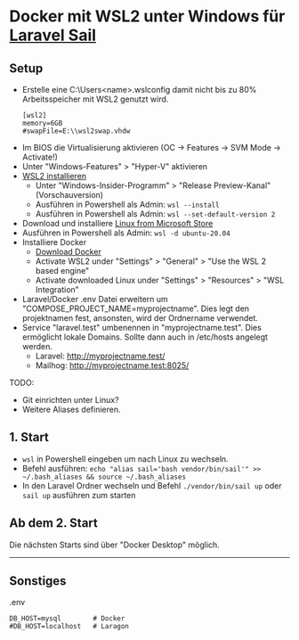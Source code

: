 # Docker mit WSL2 unter Windows für [Laravel Sail](https://laravel.com/docs/8.x/sail)

## Setup

* Erstelle eine C:\\Users\<name>\.wslconfig damit nicht bis zu 80% Arbeitsspeicher mit WSL2 genutzt wird.
  ```
  [wsl2]
  memory=6GB
  #swapFile=E:\\wsl2swap.vhdw
  ```
* Im BIOS die Virtualisierung aktivieren (OC -> Features -> SVM Mode -> Activate!)
* Unter "Windows-Features" > "Hyper-V" aktivieren
* [WSL2 installieren](https://docs.microsoft.com/de-de/windows/wsl/install-win10)
  * Unter "Windows-Insider-Programm" > "Release Preview-Kanal" (Vorschauversion)
  * Ausführen in Powershell als Admin: ```wsl --install```
  * Ausführen in Powershell als Admin: ```wsl --set-default-version 2```
* Download und installiere [Linux from Microsoft Store](https://www.microsoft.com/de-de/p/ubuntu-2004-lts/9n6svws3rx71?cid=msft_web_chart&activetab=pivot:overviewtab)
* Ausführen in Powershell als Admin: ```wsl -d ubuntu-20.04```
* Installiere Docker
  * [Download Docker](https://www.docker.com/products/docker-desktop)
  * Activate WSL2 under "Settings" > "General" > "Use the WSL 2 based engine"
  * Activate downloaded Linux under "Settings" > "Resources" > "WSL Integration"
* Laravel/Docker .env Datei erweitern um "COMPOSE_PROJECT_NAME=myprojectname". Dies legt den projektnamen fest, ansonsten, wird der Ordnername verwendet.
* Service "laravel.test" umbenennen in "myprojectname.test". Dies ermöglicht lokale Domains. Sollte dann auch in /etc/hosts angelegt werden.
  * Laravel: http://myprojectname.test/
  * Mailhog: http://myprojectname.test:8025/

TODO:
* Git einrichten unter Linux?
* Weitere Aliases definieren.
  
## 1. Start
* ```wsl``` in Powershell eingeben um nach Linux zu wechseln.
* Befehl ausführen: ```echo "alias sail='bash vendor/bin/sail'" >> ~/.bash_aliases && source ~/.bash_aliases```
* In den Laravel Ordner wechseln und Befehl ```./vendor/bin/sail up``` oder ```sail up``` ausführen zum starten
  
## Ab dem 2. Start

Die nächsten Starts sind über "Docker Desktop" möglich.



---

## Sonstiges

.env
```
DB_HOST=mysql        # Docker 
#DB_HOST=localhost   # Laragon
```
